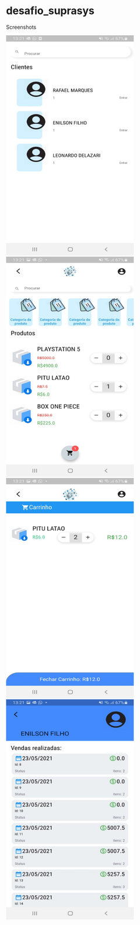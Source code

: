 # desafio_suprasys

Screenshots

<img src="https://github.com/marcoazevedo01/desafio_suprasys/blob/master/screenshots/54cacb43-03ca-4048-afe5-0fe993babffd.jpg" width="350" height="600">
<img src="https://github.com/marcoazevedo01/desafio_suprasys/blob/master/screenshots/2d95d5ba-4047-43ac-801b-cccafa0cc874.jpg" width="350" height="600">
<img src="https://github.com/marcoazevedo01/desafio_suprasys/blob/master/screenshots/4faa9309-1648-407c-bfed-f2d32eefffe2.jpg" width="350" height="600">
<img src="https://github.com/marcoazevedo01/desafio_suprasys/blob/master/screenshots/74d7f133-e39d-4b2f-847f-515e92527f69.jpg" width="350" height="600">
